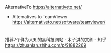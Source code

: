 
AlternativeTo https://alternativeto.net/
- Alternatives to TeamViewer https://alternativeto.net/software/teamviewer/

#

推荐7个鲜为人知的黑科技网站 - 木子淇的文章 - 知乎 https://zhuanlan.zhihu.com/p/51882269
